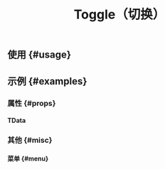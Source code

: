 ﻿---
title: Toggle（切换）
desc: "切换组件是一个包装器，允许您在两种状态之间切换。"
release: v1.7.0
related:
  - /blazor/components/buttons
  - /blazor/components/icons
  - /blazor/components/switches
---

## 使用 {#usage}

<masa-example file="Examples.components.toggles.Usage"></masa-example>

## 示例 {#examples}

### 属性 {#props}

#### TData

<masa-example file="Examples.components.toggles.TData"></masa-example>

### 其他 {#misc}

#### 菜单 {#menu}

<masa-example file="Examples.components.toggles.Menu"></masa-example>